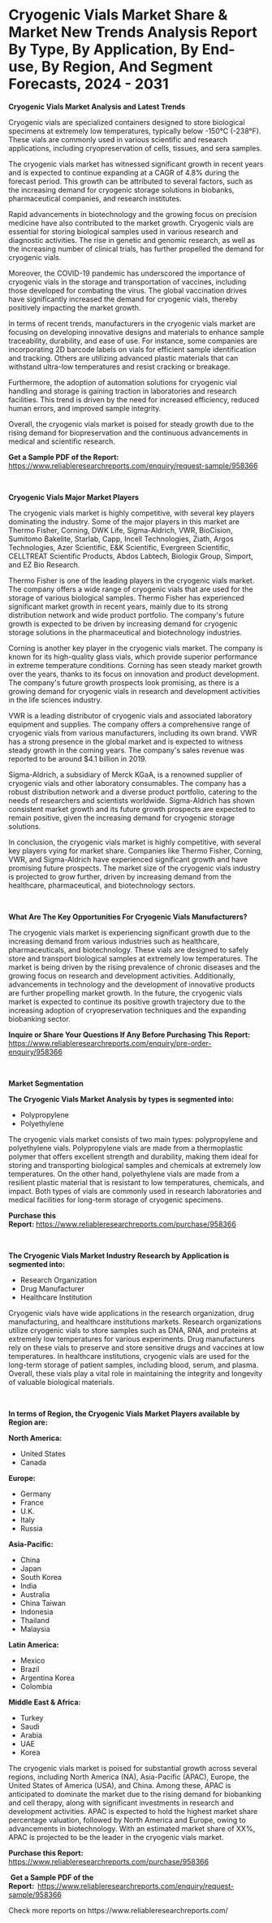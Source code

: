 <p><h1>Cryogenic Vials Market Share & Market New Trends Analysis Report By Type, By Application, By End-use, By Region, And Segment Forecasts, 2024 - 2031</h1></p><p><strong>Cryogenic Vials Market Analysis and Latest Trends</strong></p>
<p><p>Cryogenic vials are specialized containers designed to store biological specimens at extremely low temperatures, typically below -150°C (-238°F). These vials are commonly used in various scientific and research applications, including cryopreservation of cells, tissues, and sera samples.</p><p>The cryogenic vials market has witnessed significant growth in recent years and is expected to continue expanding at a CAGR of 4.8% during the forecast period. This growth can be attributed to several factors, such as the increasing demand for cryogenic storage solutions in biobanks, pharmaceutical companies, and research institutes.</p><p>Rapid advancements in biotechnology and the growing focus on precision medicine have also contributed to the market growth. Cryogenic vials are essential for storing biological samples used in various research and diagnostic activities. The rise in genetic and genomic research, as well as the increasing number of clinical trials, has further propelled the demand for cryogenic vials.</p><p>Moreover, the COVID-19 pandemic has underscored the importance of cryogenic vials in the storage and transportation of vaccines, including those developed for combating the virus. The global vaccination drives have significantly increased the demand for cryogenic vials, thereby positively impacting the market growth.</p><p>In terms of recent trends, manufacturers in the cryogenic vials market are focusing on developing innovative designs and materials to enhance sample traceability, durability, and ease of use. For instance, some companies are incorporating 2D barcode labels on vials for efficient sample identification and tracking. Others are utilizing advanced plastic materials that can withstand ultra-low temperatures and resist cracking or breakage.</p><p>Furthermore, the adoption of automation solutions for cryogenic vial handling and storage is gaining traction in laboratories and research facilities. This trend is driven by the need for increased efficiency, reduced human errors, and improved sample integrity.</p><p>Overall, the cryogenic vials market is poised for steady growth due to the rising demand for biopreservation and the continuous advancements in medical and scientific research.</p></p>
<p><strong>Get a Sample PDF of the Report:&nbsp;</strong> <a href="https://www.reliableresearchreports.com/enquiry/request-sample/958366">https://www.reliableresearchreports.com/enquiry/request-sample/958366</a></p>
<p>&nbsp;</p>
<p><strong>Cryogenic Vials Major Market Players</strong></p>
<p><p>The cryogenic vials market is highly competitive, with several key players dominating the industry. Some of the major players in this market are Thermo Fisher, Corning, DWK Life, Sigma-Aldrich, VWR, BioCision, Sumitomo Bakelite, Starlab, Capp, Incell Technologies, Ziath, Argos Technologies, Azer Scientific, E&K Scientific, Evergreen Scientific, CELLTREAT Scientific Products, Abdos Labtech, Biologix Group, Simport, and EZ Bio Research.</p><p>Thermo Fisher is one of the leading players in the cryogenic vials market. The company offers a wide range of cryogenic vials that are used for the storage of various biological samples. Thermo Fisher has experienced significant market growth in recent years, mainly due to its strong distribution network and wide product portfolio. The company's future growth is expected to be driven by increasing demand for cryogenic storage solutions in the pharmaceutical and biotechnology industries.</p><p>Corning is another key player in the cryogenic vials market. The company is known for its high-quality glass vials, which provide superior performance in extreme temperature conditions. Corning has seen steady market growth over the years, thanks to its focus on innovation and product development. The company's future growth prospects look promising, as there is a growing demand for cryogenic vials in research and development activities in the life sciences industry.</p><p>VWR is a leading distributor of cryogenic vials and associated laboratory equipment and supplies. The company offers a comprehensive range of cryogenic vials from various manufacturers, including its own brand. VWR has a strong presence in the global market and is expected to witness steady growth in the coming years. The company's sales revenue was reported to be around $4.1 billion in 2019.</p><p>Sigma-Aldrich, a subsidiary of Merck KGaA, is a renowned supplier of cryogenic vials and other laboratory consumables. The company has a robust distribution network and a diverse product portfolio, catering to the needs of researchers and scientists worldwide. Sigma-Aldrich has shown consistent market growth and its future growth prospects are expected to remain positive, given the increasing demand for cryogenic storage solutions.</p><p>In conclusion, the cryogenic vials market is highly competitive, with several key players vying for market share. Companies like Thermo Fisher, Corning, VWR, and Sigma-Aldrich have experienced significant growth and have promising future prospects. The market size of the cryogenic vials industry is projected to grow further, driven by increasing demand from the healthcare, pharmaceutical, and biotechnology sectors.</p></p>
<p>&nbsp;</p>
<p><strong>What Are The Key Opportunities For Cryogenic Vials Manufacturers?</strong></p>
<p><p>The cryogenic vials market is experiencing significant growth due to the increasing demand from various industries such as healthcare, pharmaceuticals, and biotechnology. These vials are designed to safely store and transport biological samples at extremely low temperatures. The market is being driven by the rising prevalence of chronic diseases and the growing focus on research and development activities. Additionally, advancements in technology and the development of innovative products are further propelling market growth. In the future, the cryogenic vials market is expected to continue its positive growth trajectory due to the increasing adoption of cryopreservation techniques and the expanding biobanking sector.</p></p>
<p><strong>Inquire or Share Your Questions If Any Before Purchasing This Report:</strong> <a href="https://www.reliableresearchreports.com/enquiry/pre-order-enquiry/958366">https://www.reliableresearchreports.com/enquiry/pre-order-enquiry/958366</a></p>
<p>&nbsp;</p>
<p><strong>Market Segmentation</strong></p>
<p><strong>The Cryogenic Vials Market Analysis by types is segmented into:</strong></p>
<p><ul><li>Polypropylene</li><li>Polyethylene</li></ul></p>
<p><p>The cryogenic vials market consists of two main types: polypropylene and polyethylene vials. Polypropylene vials are made from a thermoplastic polymer that offers excellent strength and durability, making them ideal for storing and transporting biological samples and chemicals at extremely low temperatures. On the other hand, polyethylene vials are made from a resilient plastic material that is resistant to low temperatures, chemicals, and impact. Both types of vials are commonly used in research laboratories and medical facilities for long-term storage of cryogenic specimens.</p></p>
<p><strong>Purchase this Report:&nbsp;</strong><a href="https://www.reliableresearchreports.com/purchase/958366">https://www.reliableresearchreports.com/purchase/958366</a></p>
<p>&nbsp;</p>
<p><strong>The Cryogenic Vials Market Industry Research by Application is segmented into:</strong></p>
<p><ul><li>Research Organization</li><li>Drug Manufacturer</li><li>Healthcare Institution</li></ul></p>
<p><p>Cryogenic vials have wide applications in the research organization, drug manufacturing, and healthcare institutions markets. Research organizations utilize cryogenic vials to store samples such as DNA, RNA, and proteins at extremely low temperatures for various experiments. Drug manufacturers rely on these vials to preserve and store sensitive drugs and vaccines at low temperatures. In healthcare institutions, cryogenic vials are used for the long-term storage of patient samples, including blood, serum, and plasma. Overall, these vials play a vital role in maintaining the integrity and longevity of valuable biological materials.</p></p>
<p>&nbsp;</p>
<p><strong>In terms of Region, the Cryogenic Vials Market Players available by Region are:</strong></p>
<p>
    <p> <strong> North America: </strong>
        <ul>
            <li>United States</li>
            <li>Canada</li>
        </ul>
        </p> 
    <p> <strong> Europe: </strong>
        <ul>
            <li>Germany</li>
            <li>France</li>
            <li>U.K.</li>
            <li>Italy</li>
            <li>Russia</li>
        </ul>
        </p> 
    <p> <strong> Asia-Pacific: </strong>
        <ul>
            <li>China</li>
            <li>Japan</li>
            <li>South Korea</li>
            <li>India</li>
            <li>Australia</li>
            <li>China Taiwan</li>
            <li>Indonesia</li>
            <li>Thailand</li>
            <li>Malaysia</li>
        </ul>
        </p> 
    <p> <strong> Latin America: </strong>
        <ul>
            <li>Mexico</li>
            <li>Brazil</li>
            <li>Argentina Korea</li>
            <li>Colombia</li>
        </ul>
        </p> 
    <p> <strong> Middle East & Africa: </strong>
        <ul>
            <li>Turkey</li>
            <li>Saudi</li>
            <li>Arabia</li>
            <li>UAE</li>
            <li>Korea</li>
        </ul>
    </p>
    </p>
<p><p>The cryogenic vials market is poised for substantial growth across several regions, including North America (NA), Asia-Pacific (APAC), Europe, the United States of America (USA), and China. Among these, APAC is anticipated to dominate the market due to the rising demand for biobanking and cell therapy, along with significant investments in research and development activities. APAC is expected to hold the highest market share percentage valuation, followed by North America and Europe, owing to advancements in biotechnology. With an estimated market share of XX%, APAC is projected to be the leader in the cryogenic vials market.</p></p>
<p><strong>Purchase this Report: </strong><a href="https://www.reliableresearchreports.com/purchase/958366">https://www.reliableresearchreports.com/purchase/958366</a></p>
<p>&nbsp;<strong>Get a Sample PDF of the Report:&nbsp;&nbsp;</strong><a href="https://www.reliableresearchreports.com/enquiry/request-sample/958366">https://www.reliableresearchreports.com/enquiry/request-sample/958366</a></p>
<p><strong></strong></p>
<p>Check more reports on https://www.reliableresearchreports.com/</p>